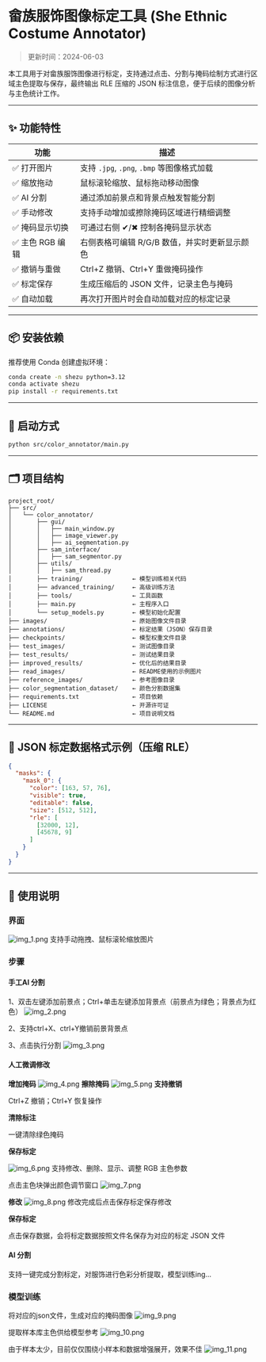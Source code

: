 # 畲族服饰图像标定工具 (She Ethnic Costume Annotator)

> 更新时间：2024-06-03

本工具用于对畲族服饰图像进行标定，支持通过点击、分割与掩码绘制方式进行区域主色提取与保存，最终输出 RLE 压缩的 JSON 标注信息，便于后续的图像分析与主色统计工作。

---

## ✨ 功能特性

| 功能             | 描述                                          |
| ---------------- | --------------------------------------------- |
| ✅ 打开图片      | 支持 `.jpg`, `.png`, `.bmp` 等图像格式加载    |
| ✅ 缩放拖动      | 鼠标滚轮缩放、鼠标拖动移动图像                |
| ✅ AI 分割       | 通过添加前景点和背景点触发智能分割            |
| ✅ 手动修改      | 支持手动增加或擦除掩码区域进行精细调整        |
| ✅ 掩码显示切换  | 可通过右侧 ✔/✖ 控制各掩码显示状态             |
| ✅ 主色 RGB 编辑 | 右侧表格可编辑 R/G/B 数值，并实时更新显示颜色 |
| ✅ 撤销与重做    | Ctrl+Z 撤销、Ctrl+Y 重做掩码操作              |
| ✅ 标定保存      | 生成压缩后的 JSON 文件，记录主色与掩码        |
| ✅ 自动加载      | 再次打开图片时会自动加载对应的标定记录        |

---

## 📦 安装依赖

推荐使用 Conda 创建虚拟环境：

```bash
conda create -n shezu python=3.12
conda activate shezu
pip install -r requirements.txt
```

---

## 🚀 启动方式

```bash
python src/color_annotator/main.py
```

---

## 🗂 项目结构

```
project_root/
├── src/
│   └── color_annotator/
│       ├── gui/
│       │   ├── main_window.py
│       │   ├── image_viewer.py
│       │   ├── ai_segmentation.py
│       ├── sam_interface/
│       │   ├── sam_segmentor.py
│       ├── utils/
│       │   ├── sam_thread.py
│       ├── training/              ← 模型训练相关代码
│       ├── advanced_training/     ← 高级训练方法
│       ├── tools/                 ← 工具函数
│       ├── main.py                ← 主程序入口
│       └── setup_models.py        ← 模型初始化配置
├── images/                        ← 原始图像文件目录
├── annotations/                   ← 标定结果（JSON）保存目录
├── checkpoints/                   ← 模型权重文件目录
├── test_images/                   ← 测试图像目录
├── test_results/                  ← 测试结果目录
├── improved_results/              ← 优化后的结果目录
├── read_images/                   ← README使用的示例图片
├── reference_images/              ← 参考图像目录
├── color_segmentation_dataset/    ← 颜色分割数据集
├── requirements.txt               ← 项目依赖
├── LICENSE                        ← 开源许可证
└── README.md                      ← 项目说明文档
```

---

## 🧾 JSON 标定数据格式示例（压缩 RLE）

```json
{
  "masks": {
    "mask_0": {
      "color": [163, 57, 76],
      "visible": true,
      "editable": false,
      "size": [512, 512],
      "rle": [
        [32000, 12],
        [45678, 9]
      ]
    }
  }
}
```

---

## 🧾 使用说明

### 界面

![img_1.png](read_images/img_1.png)
支持手动拖拽、鼠标滚轮缩放图片

### 步骤

#### 手工AI 分割

1、双击左键添加前景点；Ctrl+单击左键添加背景点（前景点为绿色；背景点为红色）
![img_2.png](read_images/img_2.png)

2、支持ctrl+X、ctrl+Y撤销前景背景点

3、点击执行分割
![img_3.png](read_images/img_3.png)

#### 人工微调修改

**增加掩码**
![img_4.png](read_images/img_4.png)
**擦除掩码**
![img_5.png](read_images/img_5.png)
**支持撤销**

Ctrl+Z 撤销；Ctrl+Y 恢复操作

**清除标注**

一键清除绿色掩码

**保存标定**

![img_6.png](read_images/img_6.png)
支持修改、删除、显示、调整 RGB 主色参数


点击主色块弹出颜色调节窗口
![img_7.png](read_images/img_7.png)

**修改**
![img_8.png](read_images/img_8.png)
修改完成后点击保存标定保存修改

**保存标定**

点击保存数据，会将标定数据按照文件名保存为对应的标定 JSON 文件

#### AI 分割
支持一键完成分割标定，对服饰进行色彩分析提取，模型训练ing...

### 模型训练
将对应的json文件，生成对应的掩码图像
![img_9.png](read_images/img_9.png)

提取样本库主色供给模型参考
![img_10.png](read_images/img_10.png)

由于样本太少，目前仅仅围绕小样本和数据增强展开，效果不佳
![img_11.png](read_images/img_11.png)